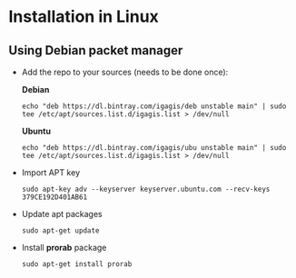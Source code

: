 # Installation in Linux

## Using Debian packet manager
- Add the repo to your sources (needs to be done once):

  **Debian**
  ```
  echo "deb https://dl.bintray.com/igagis/deb unstable main" | sudo tee /etc/apt/sources.list.d/igagis.list > /dev/null
  ```
  
  **Ubuntu**
  ```
  echo "deb https://dl.bintray.com/igagis/ubu unstable main" | sudo tee /etc/apt/sources.list.d/igagis.list > /dev/null
  ```

- Import APT key

  ```
  sudo apt-key adv --keyserver keyserver.ubuntu.com --recv-keys 379CE192D401AB61
  ```

- Update apt packages

  ```
  sudo apt-get update
  ```

- Install **prorab** package

  ```
  sudo apt-get install prorab
  ```
